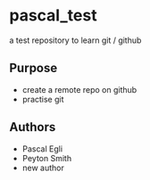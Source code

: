 # pascal_test
a test repository to learn git / github

## Purpose

- create a remote repo on github
- practise git 

## Authors

- Pascal Egli
- Peyton Smith
- new author
